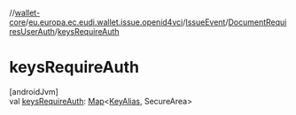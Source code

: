 //[wallet-core](../../../../index.md)/[eu.europa.ec.eudi.wallet.issue.openid4vci](../../index.md)/[IssueEvent](../index.md)/[DocumentRequiresUserAuth](index.md)/[keysRequireAuth](keys-require-auth.md)

# keysRequireAuth

[androidJvm]\
val [keysRequireAuth](keys-require-auth.md): [Map](https://kotlinlang.org/api/latest/jvm/stdlib/kotlin-stdlib/kotlin.collections/-map/index.html)&lt;[KeyAlias](../../-key-alias/index.md), SecureArea&gt;
